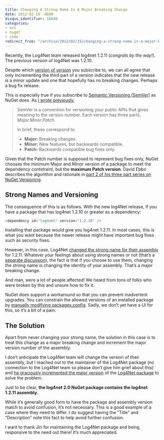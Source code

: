 ```yaml
---
title: Changing A Strong Name Is A Major Breaking Change
date: 2012-02-16 -0800
disqus_identifier: 18846
categories:
- oss
- nuget
- code
redirect_from: "/archive/2012/02/15/changing-a-strong-name-is-a-major-breaking-change.aspx/"
---
```


Recently, the Log4Net team released log4net 1.2.11 (*congrats by the
way!*). The previous version of log4Net was 1.2.10.

Despite which [version of
*version*](https://haacked.com/archive/2006/09/27/Which_Version_of_Version.aspx "Which version of version")
you subscribe to, we can all agree that only incrementing the third part
of a version indicates that the new release is a minor update and one
that hopefully has no breaking changes. Perhaps a bug fix release.

This is especially true if you subscribe to [Semantic Versioning
(SemVer)](http://semver.org/ "SemVer") as NuGet does. As [I wrote
previously](https://haacked.com/archive/2011/10/24/semver-nuget-nightly-builds.aspx "SemVer"),

> SemVer is a convention for versioning your public APIs that gives
> meaning to the version number. Each version has three parts,
> *Major.Minor.Patch*.
>
> In brief, these correspond to:
>
> -   **Major:** Breaking changes.
> -   **Minor:** New features, but backwards compatible.
> -   **Patch:** Backwards compatible bug fixes only.

Given that the Patch number is supposed to represent bug fixes only,
NuGet chooses the minimum Major and Minor version of a package to meet
the dependency contstraint, but the **maximum Patch version**. David
Ebbo describes the algorithm and rationale in [part 2 of his three part
series on NuGet
Versioning](http://blog.davidebbo.com/2011/01/nuget-versioning-part-2-core-algorithm.html "NuGet Versioning Part 2").

Strong Names and Versioning
---------------------------

The consequence of this is as follows. With the new log4Net release, if
you have a package that has log4net 1.2.10 or greater as a dependency:

```csharp
<dependency id="log4net" version="1.2.10" />
```

Installing that package would give you log4net 1.2.11. In most cases,
this is what you want because the newer release might have important bug
fixes such as security fixes.

However, in this case, Log4Net [changed the strong name for their
assembly](http://logging.apache.org/log4net/release/faq.html#two-snks "Two SNK Keys")
for 1.2.11. Whatever your feelings about using strong names or not
(that’s a [separate
discussion](http://nuget.codeplex.com/discussions/247827 "The Strong Name Conundrum")),
the fact is that if you choose to use them, changing the strong name is
changing the identity of your assembly. That’s a major breaking change.

And man, were a lot of people affected! We heard from tons of folks who
were broken by this and unsure how to fix it.

NuGet does support a workaround so that you can prevent inadvertent
upgrades. You can constrain the allowed versions of an installed package
by [manually modifying
packages.config](http://docs.nuget.org/docs/reference/Versioning#Constraining_Upgrades_To_Allowed_Versions "Constraining Upgrades").
Sadly, we don’t yet have a UI for this, so it’s a bit of a pain.

The Solution
------------

Apart from never changing your strong name, the solution in this case is
to treat this change as a major breaking change and increment the major
version number of the assembly.

I don’t anticipate the Log4Net team will change the version of their
assembly, but I reached out to the maintainer of the Log4Net package (no
connection to the Log4Net team so please don’t give him grief about
this) and [he graciously incremented the major
version](http://blog.cincura.net/232722-log4net-dependencies-problem-solved/ "Log4Net dependency problem solved")
of the [Log4Net
package](http://nuget.org/packages/log4net "Log4Net Package on NuGet")
to solve the problem.

Just to be clear, **the log4net 2.0 NuGet package contains the log4net
1.2.11 assembly.**

While it’s generally good form to have the package and assembly version
match to avoid confusion, it’s not necessary. This is a good example of
a case where they need to differ. I do suggest having the “Title” and
“Description” note this fact to help avoid further confusion.

I want to thank Jiri for maintaining the Log4Net package and being
responsive to the need out there! It’s much appreciated.

